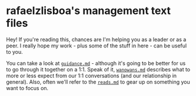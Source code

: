 # rafaelzlisboa's management text files

Hey! If you're reading this, chances are I'm helping you as a leader or as a peer. I really hope my work - plus some of the stuff in here - can be useful to you.

You can take a look at [`guidance.md`](../blob/master/guidance.md) - although it's going to be better for us to go through it together on a 1:1. Speak of it, [`wanowans.md`](../blob/master/wanowans.md) describes what to more or less expect from our 1:1 conversations (and our relationship in general). Also, often we'll refer to the [`reads.md`](../blob/master/reads.md) to gear up on something you want to focus on.
